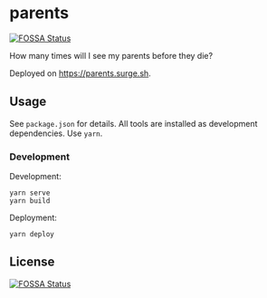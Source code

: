 # parents
[![FOSSA Status](https://app.fossa.com/api/projects/git%2Bgithub.com%2FliftM%2Fparents.svg?type=shield)](https://app.fossa.com/projects/git%2Bgithub.com%2FliftM%2Fparents?ref=badge_shield)


How many times will I see my parents before they die?

Deployed on https://parents.surge.sh.

## Usage

See `package.json` for details. All tools are installed as development dependencies. Use `yarn`.

### Development

Development:

```
yarn serve
yarn build
```

Deployment:

```
yarn deploy
```


## License
[![FOSSA Status](https://app.fossa.com/api/projects/git%2Bgithub.com%2FliftM%2Fparents.svg?type=large)](https://app.fossa.com/projects/git%2Bgithub.com%2FliftM%2Fparents?ref=badge_large)